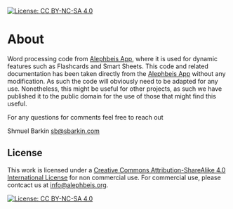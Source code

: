 [![License: CC BY-NC-SA 4.0](https://img.shields.io/badge/License-CC%20BY--NC--SA%204.0-lightgrey.svg)](https://creativecommons.org/licenses/by-nc-sa/4.0/)

# About
Word processing code from [Alephbeis App](https://alephbeis.org/app/), where it is used for dynamic features such as Flashcards and Smart Sheets.
This code and related documentation has been taken directly from the [Alephbeis App](https://alephbeis.org/app/) without any modification. As such the code will obviously need to be adapted for any use.
Nonetheless, this might be useful for other projects, as such we have published it to the public domain for the use of those that might find this useful.

For any questions for comments feel free to reach out

Shmuel Barkin
sb@sbarkin.com

## License

This work is licensed under a [Creative Commons Attribution-ShareAlike 4.0
International License](https://creativecommons.org/licenses/by-nc-sa/4.0/) for non commercial use. For commercial use, please contcact us at info@alephbeis.org.

[![License: CC BY-NC-SA 4.0](https://licensebuttons.net/l/by-nc-sa/4.0/80x15.png)](https://creativecommons.org/licenses/by-nc-sa/4.0/)
